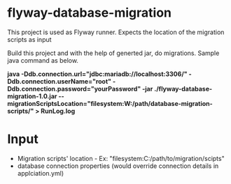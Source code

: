 # flyway-database-migration
This project is used as Flyway runner. Expects the location of the migration scripts as input

Build this project and with the help of generted jar, do migrations. Sample java command as below.

**java -Ddb.connection.url="jdbc:mariadb://localhost:3306/" -Ddb.connection.userName="root" -Ddb.connection.password="yourPassword" -jar ./flyway-database-migration-1.0.jar --migrationScriptsLocation="filesystem:W:/path/database-migration-scripts/" > RunLog.log**


# Input
* Migration scripts' location - Ex: "filesystem:C:/path/to/migration/scipts"
* database connection properties (would override connection details in applciation.yml)

